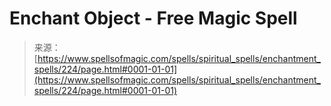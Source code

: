 <!--yml
category: 未分类
date: 2024-06-12 18:32:51
-->

# Enchant Object - Free Magic Spell

> 来源：[https://www.spellsofmagic.com/spells/spiritual_spells/enchantment_spells/224/page.html#0001-01-01](https://www.spellsofmagic.com/spells/spiritual_spells/enchantment_spells/224/page.html#0001-01-01)